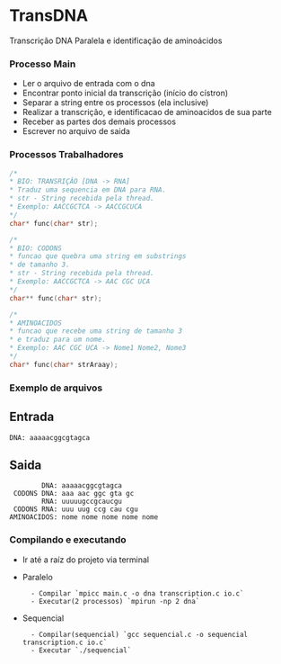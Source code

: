 # TransDNA
Transcrição DNA Paralela e identificação de aminoácidos

### Processo Main

- Ler o arquivo de entrada com o dna
- Encontrar ponto inicial da transcrição (início do cístron)
- Separar a string entre os processos (ela inclusive)
- Realizar a transcrição, e identificacao de aminoacidos de sua parte
- Receber as partes dos demais processos
- Escrever no arquivo de saida


### Processos Trabalhadores 

```C
/*
* BIO: TRANSRIÇÂO [DNA -> RNA]
* Traduz uma sequencia em DNA para RNA.
* str - String recebida pela thread.
* Exemplo: AACCGCTCA -> AACCGCUCA 
*/
char* func(char* str);
```

 
```C
/*
* BIO: CODONS
* funcao que quebra uma string em substrings
* de tamanho 3.
* str - String recebida pela thread.
* Exemplo: AACCGCTCA -> AAC CGC UCA 
*/
char** func(char* str);
```

```C
/*
* AMINOACIDOS
* funcao que recebe uma string de tamanho 3
* e traduz para um nome.
* Exemplo: AAC CGC UCA -> Nome1 Nome2, Nome3 
*/
char* func(char* strAraay);
```

### Exemplo de arquivos
Entrada
-
    DNA: aaaaacggcgtagca

Saida
-      
            DNA: aaaaacggcgtagca
     CODONS DNA: aaa aac ggc gta gc              
            RNA: uuuuugccgcaucgu
     CODONS RNA: uuu uug ccg cau cgu
    AMINOACIDOS: nome nome nome nome nome

### Compilando e executando
- Ir até a raíz do projeto via terminal
- Paralelo

        - Compilar `mpicc main.c -o dna transcription.c io.c`
        - Executar(2 processos) `mpirun -np 2 dna`

- Sequencial

        - Compilar(sequencial) `gcc sequencial.c -o sequencial transcription.c io.c`
        - Executar `./sequencial`